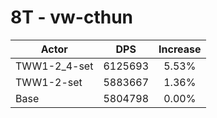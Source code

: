 # 8T - vw-cthun
| Actor | DPS | Increase |
|---|:---:|:---:|
|TWW1-2_4-set|6125693|5.53%|
|TWW1-2-set|5883667|1.36%|
|Base|5804798|0.00%|
